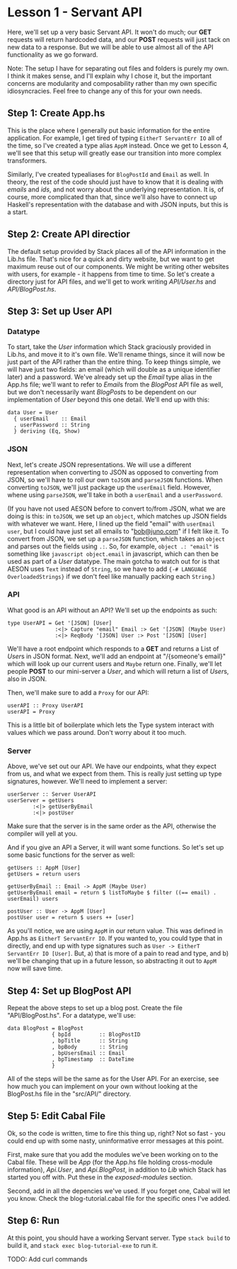 # Lesson 1 - Servant API

Here, we'll set up a very basic Servant API.  It won't do much; our __GET__ requests will return hardcoded data, and our __POST__ requests will just tack on new data to a response.  But we will be able to use almost all of the API functionality as we go forward.

Note: The setup I have for separating out files and folders is purely my own.  I think it makes sense, and I'll explain why I chose it, but the important concerns are modularity and composability rather than my own specific idiosyncracies.  Feel free to change any of this for your own needs.

## Step 1: Create App.hs

This is the place where I generally put basic information for the entire application.  For example, I get tired of typing `EitherT ServantErr IO` all of the time, so I've created a type alias `AppM` instead.  Once we get to Lesson 4, we'll see that this setup will greatly ease our transition into more complex transformers.

Similarly, I've created typealiases for `BlogPostId` and `Email` as well.  In theory, the rest of the code should just have to know that it is dealing with *emails* and *ids*, and not worry about the underlying representation.  It is, of course, more complicated than that, since we'll also have to connect up Haskell's representation with the database and with JSON inputs, but this is a start.

## Step 2: Create API directior

The default setup provided by Stack places all of the API information in the Lib.hs file.  That's nice for a quick and dirty website, but we want to get maximum reuse out of our components.  We might be writing other websites with users, for example - it happens from time to time.  So let's create a directory just for API files, and we'll get to work writing *API/User.hs* and *API/BlogPost.hs*.

## Step 3: Set up User API

### Datatype

To start, take the *User* information which Stack graciously provided in Lib.hs, and move it to it's own file.  We'll rename things, since it will now be just part of the API rather than the entire thing.  To keep things simple, we will have just two fields: an email (which will double as a unique identifier later) and a password.  We've already set up the *Email* type alias in the App.hs file; we'll want to refer to *Email*s from the *BlogPost* API file as well, but we don't necessarily want *BlogPost*s to be dependent on our implementation of *User* beyond this one detail.  We'll end up with this:

```{haskell}
data User = User
  { userEmail    :: Email
  , userPassword :: String
  } deriving (Eq, Show)
```

### JSON

Next, let's create JSON representations.  We will use a different representation when converting to JSON as opposed to converting from JSON, so we'll have to roll our own `toJSON` and `parseJSON` functions.  When converting `toJSON`, we'll just package up the `userEmail` field.  However, whene using `parseJSON`, we'll take in both a `userEmail` and a `userPassword`.

(If you have not used AESON before to convert to/from JSON, what we are doing is this: in `toJSON`, we set up an `object`, which matches up JSON fields with whatever we want.  Here, I lined up the field "email" with `userEmail user`, but I could have just set all emails to "bob@juno.com" if I felt like it.  To convert from JSON, we set up a `parseJSON` function, which takes an `object` and parses out the fields using `.:`.  So, for example, `object .: "email"` is something like `javascript object.email` in javascript, which can then be used as part of a *User* datatype.  The main gotcha to watch out for is that AESON uses `Text` instead of `String`, so we have to add `{-# LANGUAGE OverloadedStrings}` if we don't feel like manually packing each `String`.)

### API

What good is an API without an API?  We'll set up the endpoints as such:
```{haskell}
type UserAPI = Get '[JSON] [User]
               :<|> Capture "email" Email :> Get '[JSON] (Maybe User)
               :<|> ReqBody '[JSON] User :> Post '[JSON] [User]
```
We'll have a root endpoint which responds to a __GET__ and returns a List of *User*s in JSON format.  Next, we'll add an endpoint at "/{someone's email}" which will look up our current users and `Maybe` return one.  Finally, we'll let people __POST__ to our mini-server a *User*, and which will return a list of *User*s, also in JSON.

Then, we'll make sure to add a `Proxy` for our API:
```{haskell}
userAPI :: Proxy UserAPI
userAPI = Proxy
```
This is a little bit of boilerplate which lets the Type system interact with values which we pass around.  Don't worry about it too much.

### Server

Above, we've set out our API.  We have our endpoints, what they expect from us, and what we expect from them.  This is really just setting up type signatures, however.  We'll need to implement a server:
```{haskell}
userServer :: Server UserAPI
userServer = getUsers
        :<|> getUserByEmail
        :<|> postUser
```
Make sure that the server is in the same order as the API, otherwise the compiler will yell at you.

And if you give an API a Server, it will want some functions.  So let's set up some basic functions for the server as well:
```{haskell}
getUsers :: AppM [User]
getUsers = return users

getUserByEmail :: Email -> AppM (Maybe User)
getUserByEmail email = return $ listToMaybe $ filter ((== email) . userEmail) users

postUser :: User -> AppM [User]
postUser user = return $ users ++ [user]
```
As you'll notice, we are using `AppM` in our return value.  This was defined in App.hs as `EitherT ServantErr IO`.  If you wanted to, you could type that in directly, and end up with type signatures such as `User -> EitherT ServantErr IO [User]`.  But, a) that is more of a pain to read and type, and b) we'll be changing that up in a future lesson, so abstracting it out to `AppM` now will save time.

## Step 4: Set up BlogPost API

Repeat the above steps to set up a blog post.  Create the file "API/BlogPost.hs".  For a datatype, we'll use:
```{haskell}
data BlogPost = BlogPost
              { bpId         :: BlogPostID
              , bpTitle      :: String
              , bpBody       :: String
              , bpUsersEmail :: Email
              , bpTimestamp  :: DateTime
              }
```
All of the steps will be the same as for the User API.  For an exercise, see how much you can implement on your own without looking at the BlogPost.hs file in the "src/API/" directory.

## Step 5: Edit Cabal File

Ok, so the code is written, time to fire this thing up, right?  Not so fast - you could end up with some nasty, uninformative error messages at this point.

First, make sure that you add the modules we've been working on to the Cabal file.  These will be *App* (for the App.hs file holding cross-module information), *Api.User*, and *Api.BlogPost*, in addition to *Lib* which Stack has started you off with.  Put these in the *exposed-modules* section.

Second, add in all the depencies we've used.  If you forget one, Cabal will let you know.  Check the blog-tutorial.cabal file for the specific ones I've added.

## Step 6: Run

At this point, you should have a working Servant server.  Type `stack build` to build it, and `stack exec blog-tutorial-exe` to run it.

TODO: Add curl commands
